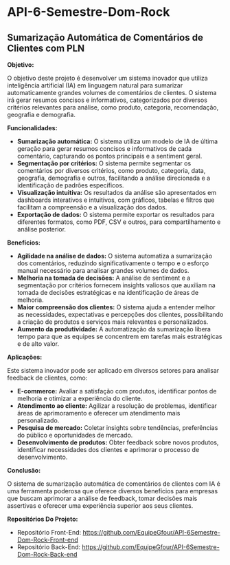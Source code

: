 # API-6-Semestre-Dom-Rock


## Sumarização Automática de Comentários de Clientes com PLN

**Objetivo:**

O objetivo deste projeto é desenvolver um sistema inovador que utiliza inteligência artificial (IA) em linguagem natural para sumarizar automaticamente grandes volumes de comentários de clientes. O sistema irá gerar resumos concisos e informativos, categorizados por diversos critérios relevantes para análise, como produto, categoria, recomendação, geografia e demografia.

**Funcionalidades:**

* **Sumarização automática:** O sistema utiliza um modelo de IA de última geração para gerar resumos concisos e informativos de cada comentário, capturando os pontos principais e a sentiment geral.
* **Segmentação por critérios:** O sistema permite segmentar os comentários por diversos critérios, como produto, categoria, data, geografia, demografia e outros, facilitando a análise direcionada e a identificação de padrões específicos.
* **Visualização intuitiva:** Os resultados da análise são apresentados em dashboards interativos e intuitivos, com gráficos, tabelas e filtros que facilitam a compreensão e a visualização dos dados.
* **Exportação de dados:** O sistema permite exportar os resultados para diferentes formatos, como PDF, CSV e outros, para compartilhamento e análise posterior.

**Benefícios:**

* **Agilidade na análise de dados:** O sistema automatiza a sumarização dos comentários, reduzindo significativamente o tempo e o esforço manual necessário para analisar grandes volumes de dados.
* **Melhoria na tomada de decisões:** A análise de sentiment e a segmentação por critérios fornecem insights valiosos que auxiliam na tomada de decisões estratégicas e na identificação de áreas de melhoria.
* **Maior compreensão dos clientes:** O sistema ajuda a entender melhor as necessidades, expectativas e percepções dos clientes, possibilitando a criação de produtos e serviços mais relevantes e personalizados.
* **Aumento da produtividade:** A automatização da sumarização libera tempo para que as equipes se concentrem em tarefas mais estratégicas e de alto valor.

**Aplicações:**

Este sistema inovador pode ser aplicado em diversos setores para analisar feedback de clientes, como:

* **E-commerce:** Avaliar a satisfação com produtos, identificar pontos de melhoria e otimizar a experiência do cliente.
* **Atendimento ao cliente:** Agilizar a resolução de problemas, identificar áreas de aprimoramento e oferecer um atendimento mais personalizado.
* **Pesquisa de mercado:** Coletar insights sobre tendências, preferências do público e oportunidades de mercado.
* **Desenvolvimento de produtos:** Obter feedback sobre novos produtos, identificar necessidades dos clientes e aprimorar o processo de desenvolvimento.

**Conclusão:**

O sistema de sumarização automática de comentários de clientes com IA é uma ferramenta poderosa que oferece diversos benefícios para empresas que buscam aprimorar a análise de feedback, tomar decisões mais assertivas e oferecer uma experiência superior aos seus clientes.

**Repositórios Do Projeto:**

* Repositório Front-End: https://github.com/EquipeGfour/API-6Semestre-Dom-Rock-Front-end
* Repositório Back-End: https://github.com/EquipeGfour/API-6Semestre-Dom-Rock-Back-end
